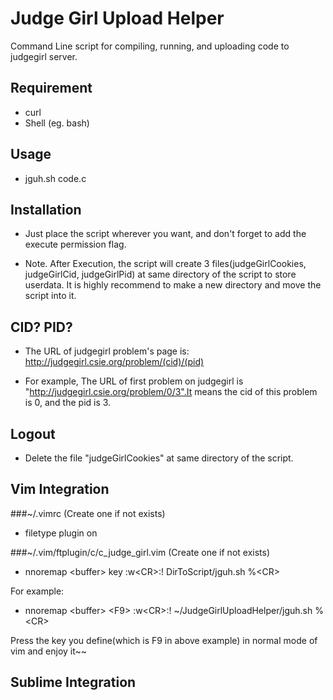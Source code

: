 # Judge Girl Upload Helper
Command Line script for compiling, running, and uploading code to judgegirl server.

## Requirement
- curl
- Shell (eg. bash)

## Usage
- jguh.sh code.c

## Installation
- Just place the script wherever you want, and don't forget to add the execute permission flag.

- Note. After Execution, the script will create 3 files(judgeGirlCookies, judgeGirlCid, judgeGirlPid) at same directory of the script to store userdata. It is highly recommend to make a new directory and move the script into it.

## CID? PID?
- The URL of judgegirl problem's page is: http://judgegirl.csie.org/problem/(cid)/(pid)

- For example, The URL of first problem on judgegirl is "http://judgegirl.csie.org/problem/0/3".It means the cid of this problem is 0, and the pid is 3.

## Logout
- Delete the file "judgeGirlCookies" at same directory of the script.

## Vim Integration
###~/.vimrc (Create one if not exists)
- filetype plugin on

###~/.vim/ftplugin/c/c_judge_girl.vim (Create one if not exists)
- nnoremap \<buffer\> key :w\<CR\>:! DirToScript/jguh.sh %\<CR\>

For example:
- nnoremap \<buffer\> \<F9\> :w\<CR\>:! ~/JudgeGirlUploadHelper/jguh.sh %\<CR\>

Press the key you define(which is F9 in above example) in normal mode of vim and enjoy it~~

## Sublime Integration
